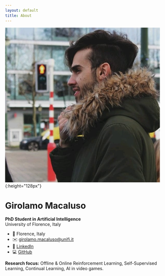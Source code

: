 ```yaml
---
layout: default
title: About
---
```


![Photo of Girolamo](/assets/image.jpg){:height="128px"}

# Girolamo Macaluso

**PhD Student in Artificial Intelligence**  
University of Florence, Italy

- 📍 Florence, Italy  
- ✉️ [girolamo.macaluso@unifi.it](mailto:girolamo.macaluso@unifi.it)  
- 🔗 [LinkedIn](https://linkedin.com/in/girolamo-macaluso-b50571164)  
- 💻 [GitHub](https://github.com/ganjiro)

**Research focus:** Offline & Online Reinforcement Learning, Self-Supervised Learning, Continual Learning, AI in video games.
